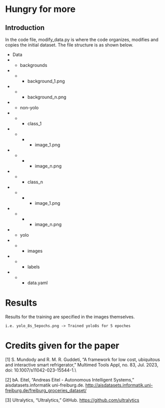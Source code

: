 # Hungry for more
## Introduction
In the code file, modify_data.py is where the code organizes, modifies and copies the initial dataset. The file structure is as shown below.

* Data
* * backgrounds
* * * background_1.png
* * * background_n.png
* * non-yolo
* * * class_1
* * * * image_1.png
* * * * image_n.png
* * * class_n
* * * * image_1.png
* * * * image_n.png
* * yolo
* * * images
* * * labels
* * * data.yaml

# Results
Results for the training are specified in the images themselves.
```
i.e. yolo_8s_5epochs.png -> Trained yolo8s for 5 epoches
```

# Credits given for the paper
[1] S. Mundody and R. M. R. Guddeti, “A framework for low cost, ubiquitous and interactive smart refrigerator,” Multimed Tools Appl, no. 83, Jul. 2023, doi: 10.1007/s11042-023-15544-1.\

[2] bA. Eitel, “Andreas Eitel - Autonomous Intelligent Systems,” aisdatasets.informatik uni-freiburg.de. http://aisdatasets.informatik.uni-freiburg.de/freiburg_groceries_dataset/


[3] Ultralytics, “Ultralytics,” GitHub. https://github.com/ultralytics